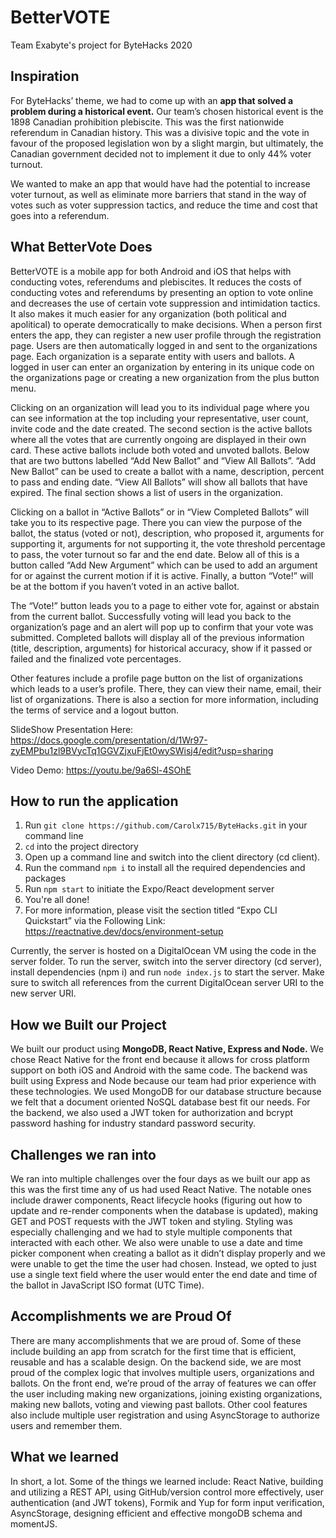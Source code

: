 # BetterVOTE
Team Exabyte's project for ByteHacks 2020

## Inspiration
For ByteHacks’ theme, we had to come up with an **app that solved a problem during a historical event.** Our team’s chosen historical event is the 1898 Canadian prohibition plebiscite. This was the first nationwide referendum in Canadian history. This was a divisive topic and the vote in favour of the proposed legislation won by a slight margin, but ultimately, the Canadian government decided not to implement it due to only 44% voter turnout.

We wanted to make an app that would have had the potential to increase voter turnout, as well as eliminate more barriers that stand in the way of votes such as voter suppression tactics, and reduce the time and cost that goes into a referendum.

## What BetterVote Does

BetterVOTE is a mobile app for both Android and iOS that helps with conducting votes, referendums and plebiscites. It reduces the costs of conducting votes and referendums by presenting an option to vote online and decreases the use of certain vote suppression and intimidation tactics. It also makes it much easier for any organization (both political and apolitical) to operate democratically to make decisions. When a person first enters the app, they can register a new user profile through the registration page. Users are then automatically logged in and sent to the organizations page. Each organization is a separate entity with users and ballots. A logged in user can enter an organization by entering in its unique code on the organizations page or creating a new organization from the plus button menu.

Clicking on an organization will lead you to its individual page where you can see information at the top including your representative, user count, invite code and the date created. The second section is the active ballots where all the votes that are currently ongoing are displayed in their own card. These active ballots include both voted and unvoted ballots. Below that are two buttons labelled “Add New Ballot” and “View All Ballots”. “Add New Ballot” can be used to create a ballot with a name, description, percent to pass and ending date. “View All Ballots” will show all ballots that have expired. The final section shows a list of users in the organization. 

Clicking on a ballot in “Active Ballots” or in “View Completed Ballots” will take you to its respective page. There you can view the purpose of the ballot, the status (voted or not), description, who proposed it, arguments for supporting it, arguments for not supporting it, the vote threshold percentage to pass, the voter turnout so far and the end date. Below all of this is a button called “Add New Argument” which can be used to add an argument for or against the current motion if it is active. Finally, a button “Vote!” will be at the bottom if you haven’t voted in an active ballot. 

The “Vote!” button leads you to a page to either vote for, against or abstain from the current ballot. Successfully voting will lead you back to the organization’s page and an alert will pop up to confirm that your vote was submitted.  Completed ballots will display all of the previous information (title, description, arguments) for historical accuracy, show if it passed or failed and the finalized vote percentages.

Other features include a profile page button on the list of organizations which leads to a user’s profile. There, they can view their name, email, their list of organizations. There is also a section for more information, including the terms of service and a logout button.

SlideShow Presentation Here: https://docs.google.com/presentation/d/1Wr97-zyEMPbu1zl9BVycTq1GGVZjxuFjEt0wySWisj4/edit?usp=sharing

Video Demo: https://youtu.be/9a6Sl-4SOhE

## How to run the application
1. Run `git clone https://github.com/Carolx715/ByteHacks.git` in your command line
2. `cd` into the project directory
3. Open up a command line and switch into the client directory (cd client).
4. Run the command `npm i` to install all the required dependencies and packages
5. Run `npm start` to initiate the Expo/React development server
6. You're all done!
7.  For more information, please visit the section titled “Expo CLI Quickstart” via the Following Link: https://reactnative.dev/docs/environment-setup 

Currently, the server is hosted on a DigitalOcean VM using the code in the server folder. To run the server, switch into the server directory (cd server), install dependencies (npm i) and run `node index.js` to start the server. Make sure to switch all references from the current DigitalOcean server URI to the new server URI.

## How we Built our Project
We built our product using **MongoDB, React Native, Express and Node.** We chose React Native for the front end because it allows for cross platform support on both iOS and Android with the same code. The backend was built using Express and Node because our team had prior experience with these technologies. We used MongoDB for our database structure because we felt that a document oriented NoSQL database best fit our needs. For the backend, we also used a JWT token for authorization and bcrypt password hashing for industry standard password security.

## Challenges we ran into
We ran into multiple challenges over the four days as we built our app as this was the first time any of us had used React Native. The notable ones include drawer components, React lifecycle hooks (figuring out how to update and re-render components when the database is updated), making GET and POST requests with the JWT token and styling. Styling was especially challenging and we had to style multiple components that interacted with each other. We also were unable to use a date and time picker component when creating a ballot as it didn’t display properly and we were unable to get the time the user had chosen. Instead, we opted to just use a single text field where the user would enter the end date and time of the ballot in JavaScript ISO format (UTC Time). 

## Accomplishments we are Proud Of
There are many accomplishments that we are proud of. Some of these include building an app from scratch for the first time that is efficient, reusable and has a scalable design. On the backend side, we are most proud of the complex logic that involves multiple users, organizations and ballots. On the front end, we’re proud of the array of features we can offer the user including making new organizations, joining existing organizations, making new ballots, voting and viewing past ballots. Other cool features also include multiple user registration and using AsyncStorage to authorize users and remember them. 

## What we learned
In short, a lot. Some of the things we learned include: React Native, building and utilizing a REST API, using GitHub/version control more effectively, user authentication (and JWT tokens), Formik and Yup for form input verification, AsyncStorage, designing efficient and effective mongoDB schema and momentJS.
